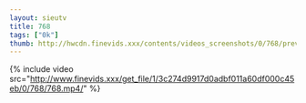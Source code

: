 ```yaml
--- 
layout: sieutv
title: 768
tags: ["0k"]
thumb: http://hwcdn.finevids.xxx/contents/videos_screenshots/0/768/preview.mp4.jpg
---
```

{% include video src="http://www.finevids.xxx/get_file/1/3c274d9917d0adbf011a60df000c45eb/0/768/768.mp4/" %} 
